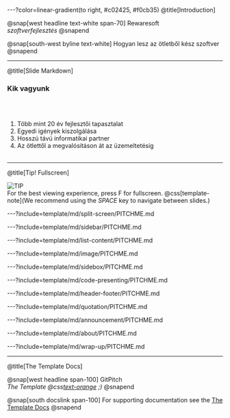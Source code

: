 ---?color=linear-gradient(to right, #c02425, #f0cb35)
@title[Introduction]

@snap[west headline text-white span-70]
Rewaresoft<br>*szoftverfejlesztés*
@snapend

@snap[south-west byline  text-white]
Hogyan lesz az ötletből kész szoftver
@snapend

---
@title[Slide Markdown]

### Kik vagyunk

<br><br>

1. Több mint 20 év fejlesztői tapasztalat
1. Egyedi igények kiszolgálása
1. Hosszú távú informatikai partner
1. Az ötlettől a megvalósításon át az üzemeltetésig
<br><br>


---
@title[Tip! Fullscreen]

![TIP](template/img/tip.png)
<br>
For the best viewing experience, press F for fullscreen.
@css[template-note](We recommend using the *SPACE* key to navigate between slides.)

---?include=template/md/split-screen/PITCHME.md

---?include=template/md/sidebar/PITCHME.md

---?include=template/md/list-content/PITCHME.md

---?include=template/md/image/PITCHME.md

---?include=template/md/sidebox/PITCHME.md

---?include=template/md/code-presenting/PITCHME.md

---?include=template/md/header-footer/PITCHME.md

---?include=template/md/quotation/PITCHME.md

---?include=template/md/announcement/PITCHME.md

---?include=template/md/about/PITCHME.md

---?include=template/md/wrap-up/PITCHME.md

---
@title[The Template Docs]

@snap[west headline span-100]
GitPitch<br>*The Template @css[text-orange](End) ;)*
@snapend

@snap[south docslink span-100]
For supporting documentation see the [The Template Docs](https://gitpitch.com/docs/the-template)
@snapend

